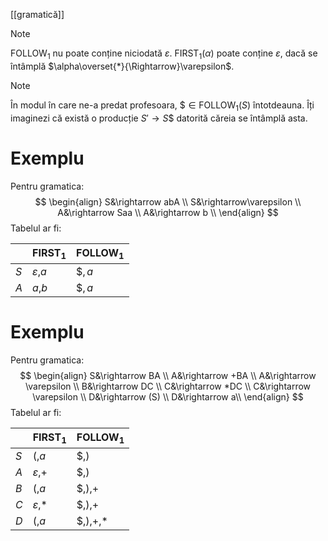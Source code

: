 [[gramatică]]

> [!NOTE]
> $\text{FOLLOW}_1$ nu poate conține niciodată $\varepsilon$. $\text{FIRST}_1(\alpha)$ poate conține $\varepsilon$, dacă se întâmplă $\alpha\overset{*}{\Rightarrow}\varepsilon$.

> [!NOTE]
> În modul în care ne-a predat profesoara, $\$\in\text{FOLLOW}_1(S)$ întotdeauna. Îți imaginezi că există o producție $S'\rightarrow S\$$ datorită căreia se întâmplă asta.

# Exemplu

Pentru gramatica:
$$
\begin{align}
S&\rightarrow abA \\
S&\rightarrow\varepsilon \\
A&\rightarrow Saa \\
A&\rightarrow b \\
\end{align}
$$
Tabelul ar fi:

|  | $\text{FIRST}_1$ | $\text{FOLLOW}_1$ |
| ---- | ---- | ---- |
| $S$ | $\varepsilon$,$a$ | $\$,a$ |
| $A$ | $a$,$b$ | $\$,a$ |
# Exemplu

Pentru gramatica:
$$
\begin{align}
S&\rightarrow BA \\
A&\rightarrow +BA \\
A&\rightarrow \varepsilon \\
B&\rightarrow DC \\
C&\rightarrow *DC \\
C&\rightarrow \varepsilon \\
D&\rightarrow (S) \\
D&\rightarrow a\\
\end{align}
$$
Tabelul ar fi:

|  | $\text{FIRST}_1$ | $\text{FOLLOW}_1$ |
| ---- | ---- | ---- |
| $S$ | $($,$a$ | $\$$,$)$ |
| $A$ | $\varepsilon$,$+$ | $\$$,$)$ |
| $B$ | $($,$a$ | $\$$,$)$,$+$ |
| $C$ | $\varepsilon$,$*$ | $\$$,$)$,$+$ |
| $D$ | $($,$a$ | $\$$,$)$,$+$,$*$ |
